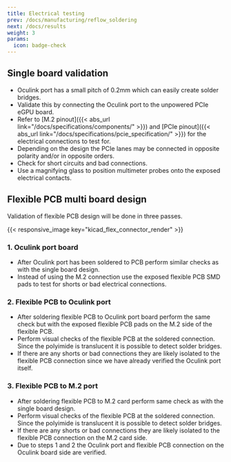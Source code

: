 ```yaml
---
title: Electrical testing
prev: /docs/manufacturing/reflow_soldering
next: /docs/results
weight: 3
params:
  icon: badge-check
---
```


## Single board validation
- Oculink port has a small pitch of 0.2mm which can easily create solder bridges.
- Validate this by connecting the Oculink port to the unpowered PCIe eGPU board.
- Refer to [M.2 pinout]({{< abs_url link="/docs/specifications/components/" >}}) and [PCIe pinout]({{< abs_url link="/docs/specifications/pcie_specification/" >}}) for the electrical connections to test for.
- Depending on the design the PCIe lanes may be connected in opposite polarity and/or in opposite orders.
- Check for short circuits and bad connections.
- Use a magnifying glass to position multimeter probes onto the exposed electrical contacts.

## Flexible PCB multi board design
Validation of flexible PCB design will be done in three passes.

{{< responsive_image key="kicad_flex_connector_render" >}}

### 1. Oculink port board
- After Oculink port has been soldered to PCB perform similar checks as with the single board design.
- Instead of using the M.2 connection use the exposed flexible PCB SMD pads to test for shorts or bad electrical connections.

### 2. Flexible PCB to Oculink port
- After soldering flexible PCB to Oculink port board perform the same check but with the exposed flexible PCB pads on the M.2 side of the flexible PCB.
- Perform visual checks of the flexible PCB at the soldered connection. Since the polyimide is translucent it is possible to detect solder bridges.
- If there are any shorts or bad connections they are likely isolated to the flexible PCB connection since we have already verified the Oculink port itself.

### 3. Flexible PCB to M.2 port
- After soldering flexible PCB to M.2 card perform same check as with the single board design.
- Perform visual checks of the flexible PCB at the soldered connection. Since the polyimide is translucent it is possible to detect solder bridges.
- If there are any shorts or bad connections they are likely isolated to the flexible PCB connection on the M.2 card side.
- Due to steps 1 and 2 the Oculink port and flexible PCB connection on the Oculink board side are verified.

